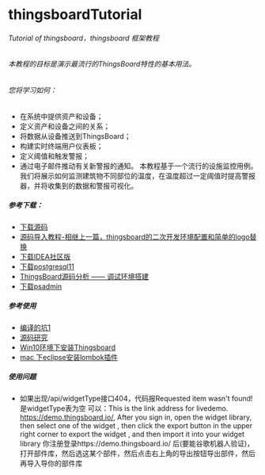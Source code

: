 # thingsboardTutorial
###### Tutorial of thingsboard，thingsboard 框架教程

###### 本教程的目标是演示最流行的ThingsBoard特性的基本用法。
###### 您将学习如何：
- 在系统中提供资产和设备；
- 定义资产和设备之间的关系；
- 将数据从设备推送到ThingsBoard；
- 构建实时终端用户仪表板；
- 定义阈值和触发警报；
- 通过电子邮件推动有关新警报的通知。
本教程基于一个流行的设施监控用例。
我们将展示如何监测建筑物不同部位的温度，在温度超过一定阈值时提高警报器，并将收集到的数据和警报可视化。

##### 参考下载：
- [下载源码](https://github.com/thingsboard/thingsboard/releases)
- [源码导入教程-相继上一篇，thingsboard的二次开发环境配置和简单的logo替换](https://blog.csdn.net/liuli283/article/details/93466756)
- [下载IDEA社区版](https://download.jetbrains.8686c.com/idea/ideaIC-2019.3.exe)
- [下载postgresql11](https://get.enterprisedb.com/postgresql/postgresql-11.1-1-windows-x64.exe)
- [ThingsBoard源码分析 —— 调试环境搭建](https://blog.csdn.net/julyqian/article/details/88081367)
- [下载psadmin](https://ftp.postgresql.org/pub/pgadmin/pgadmin4/v4.16/windows/pgadmin4-4.16-x86.exe)
##### 参考使用
- [编译的坑1](https://www.cnblogs.com/danny-djy/p/9051714.html)
- [源码研究](https://blog.csdn.net/julyqian/article/details/88081367)
- [Win10环境下安装Thingsboard](https://blog.csdn.net/nebulaly/article/details/85219032)
- [mac 下eclipse安装lombok插件](https://blog.csdn.net/kongtong2004/article/details/80054817)
##### 使用问题
- 如果出现/api/widgetType接口404，代码报Requested item wasn't found!是widgetType表为空
可以：This is the link address for livedemo. https://demo.thingsboard.io/, After you sign in, open the widget library, then select one of the widget , then click the export button in the upper right corner to export the widget , and then import it into your widget library
你注册登录https://demo.thingsboard.io/ 后(要能谷歌机器人验证)，打开部件库，然后选这某个部件，然后点击右上角的导出按钮导出部件，然后再导入导你的部件库
